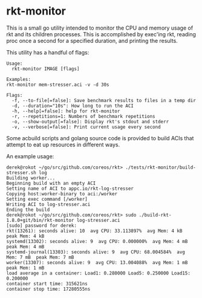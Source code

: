 # rkt-monitor

This is a small go utility intended to monitor the CPU and memory usage of rkt
and its children processes. This is accomplished by exec'ing rkt, reading proc
once a second for a specified duration, and printing the results.

This utility has a handful of flags:

```
Usage:
  rkt-monitor IMAGE [flags]

Examples:
rkt-monitor mem-stresser.aci -v -d 30s

Flags:
  -f, --to-file[=false]: Save benchmark results to files in a temp dir
  -d, --duration="10s": How long to run the ACI
  -h, --help[=false]: help for rkt-monitor
  -r, --repetitions=1: Numbers of benchmark repetitions
  -o, --show-output[=false]: Display rkt's stdout and stderr
  -v, --verbose[=false]: Print current usage every second
```

Some acbuild scripts and golang source code is provided to build ACIs that
attempt to eat up resources in different ways.

An example usage:

```
derek@rokot ~/go/src/github.com/coreos/rkt> ./tests/rkt-monitor/build-stresser.sh log
Building worker...
Beginning build with an empty ACI
Setting name of ACI to appc.io/rkt-log-stresser
Copying host:worker-binary to aci:/worker
Setting exec command [/worker]
Writing ACI to log-stresser.aci
Ending the build
derek@rokot ~/go/src/github.com/coreos/rkt> sudo ./build-rkt-1.8.0+git/bin/rkt-monitor log-stresser.aci 
[sudo] password for derek: 
rkt(13261): seconds alive: 10  avg CPU: 33.113897%  avg Mem: 4 kB  peak Mem: 4 kB
systemd(13302): seconds alive: 9  avg CPU: 0.000000%  avg Mem: 4 mB  peak Mem: 4 mB
systemd-journal(13303): seconds alive: 9  avg CPU: 68.004584%  avg Mem: 7 mB  peak Mem: 7 mB
worker(13307): seconds alive: 9  avg CPU: 13.004088%  avg Mem: 1 mB  peak Mem: 1 mB
load average in a container: Load1: 0.280000 Load5: 0.250000 Load15: 0.200000
container start time: 315621ns
container stop time: 17280555ns
```
